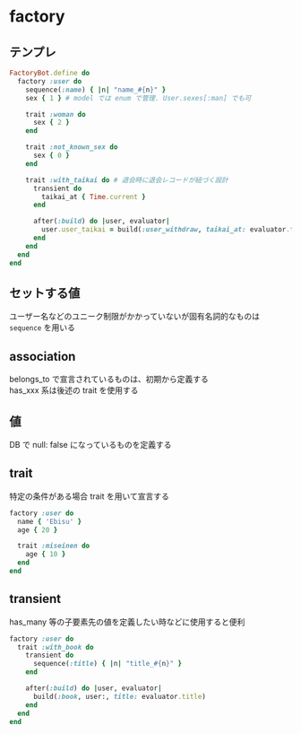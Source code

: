 # factory

## テンプレ
```rb
FactoryBot.define do
  factory :user do
    sequence(:name) { |n| "name_#{n}" }
    sex { 1 } # model では enum で管理. User.sexes[:man] でも可

    trait :woman do
      sex { 2 }
    end

    trait :not_known_sex do
      sex { 0 }
    end

    trait :with_taikai do # 退会時に退会レコードが紐づく設計
      transient do
        taikai_at { Time.current }
      end

      after(:build) do |user, evaluator|
        user.user_taikai = build(:user_withdraw, taikai_at: evaluator.taikai_at)
      end
    end
  end
end
```


## セットする値
ユーザー名などのユニーク制限がかかっていないが固有名詞的なものは `sequence` を用いる


## association
belongs_to で宣言されているものは、初期から定義する  
has_xxx 系は後述の trait を使用する


## 値
DB で null: false になっているものを定義する


## trait
特定の条件がある場合 trait を用いて宣言する

```rb
factory :user do
  name { 'Ebisu' }
  age { 20 }

  trait :miseinen do
    age { 10 }
  end
end
```


## transient
has_many 等の子要素先の値を定義したい時などに使用すると便利

```ruby
factory :user do
  trait :with_book do
    transient do
      sequence(:title) { |n| "title_#{n}" }
    end

    after(:build) do |user, evaluator|
      build(:book, user:, title: evaluator.title)
    end
  end
end
```
